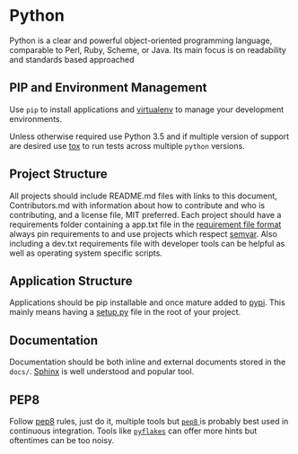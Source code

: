 Python
======
Python is a clear and powerful object-oriented programming language, comparable to Perl, Ruby, Scheme, or Java.  Its main focus is on readability and standards based approached

PIP and Environment Management
---
Use ``pip`` to install applications and [virtualenv](https://github.com/codeforamerica/howto/blob/master/Python-Virtualenv.md) to manage your development environments.

Unless otherwise required use Python 3.5 and if multiple version of support are desired use [tox](https://tox.readthedocs.org/en/latest/) to run tests across multiple ``python`` versions.

Project Structure
-----------------
All projects should include README.md files with links to this document, Contributors.md with information about how to contribute and who is contributing, and a license file, MIT preferred.  Each project should have a requirements folder containing a app.txt file in the [requirement file format](https://pip.readthedocs.org/en/1.1/requirements.html) always pin requirements to and use projects which respect [semvar](http://semver.org/).  Also including a dev.txt requirements file with developer tools can be helpful as well as operating system specific scripts.

Application Structure
---------------------
Applications should be pip installable and once mature added to [pypi](https://pypi.python.org/pypi).  This mainly means having a [setup.py](https://docs.python.org/3.5/distutils/setupscript.html) file in the root of your project.

Documentation
-------------
Documentation should be both inline and external documents stored in the ``docs/``.  [Sphinx](http://www.sphinx-doc.org/en/stable/) is well understood and popular tool.

PEP8
----
Follow [pep8](https://www.python.org/dev/peps/pep-0008/) rules, just do it, multiple tools but [``pep8`` ](https://github.com/PyCQA/pep8) is probably best used in continuous integration.  Tools like [``pyflakes``](https://pypi.python.org/pypi/pyflakes) can offer more hints but oftentimes can be too noisy.
